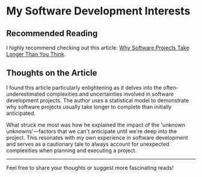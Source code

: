 # My Software Development Interests

## Recommended Reading

I highly recommend checking out this article: [Why Software Projects Take Longer Than You Think](https://erikbern.com/2019/04/15/why-software-projects-take-longer-than-you-think-a-statistical-model.html).

## Thoughts on the Article

I found this article particularly enlightening as it delves into the often-underestimated complexities and uncertainties involved in software development projects. The author uses a statistical model to demonstrate why software projects usually take longer to complete than initially anticipated. 

What struck me most was how he explained the impact of the 'unknown unknowns'—factors that we can't anticipate until we're deep into the project. This resonates with my own experience in software development and serves as a cautionary tale to always account for unexpected complexities when planning and executing a project.

---

Feel free to share your thoughts or suggest more fascinating reads!
